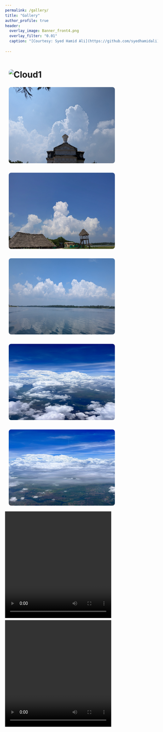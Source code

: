 ```yaml
---
permalink: /gallery/
title: "Gallery"
author_profile: true
header:
  overlay_image: Banner_front4.png
  overlay_filter: "0.01"
  caption: "[Courtesy: Syed Hamid Ali](https://github.com/syedhamidali)"

---
```

<html>
<head>
<style>
img {
  border-radius: 20px;
  padding: 12px;
  width:350px;
  height:250px
}
</style>
</head>
<body>

<!-- div {
  text-align: justify;
}

div:after {
  content: "";
  display: inline-block;
  width: 100%;
} -->

<!-- ![AMS talk](/images/myclicked/pondiriver_cloudsys.jpg){: .align-left width="300px" height="250px" margin-right}

![AMS talk](/images/myclicked/pondibeach_cloud.jpg){: .align-right width="300px" height="250px" margin-right}

![AMS talk](/images/myclicked/pondibeach_cloud2.jpg){: .align-left width="300px" height="250px" margin-right}

![AMS talk](/images/myclicked/pondicity_cloud.jpg){: .align-center width="300px" height="250px" margin-right} -->

<h1>
<img src="/images/myclicked/pondiriver_cloudsys.jpg" alt="Cloud1" style="height:260px width:360px;" >
<img src="/images/myclicked/pondicity_cloud.jpg" alt="Cloud1" style="height:260px width:360px;" >
<img src="/images/myclicked/pondibeach_cloud.jpg" alt="Cloud1" style="height:260px width:360px;" >
<img src="/images/myclicked/pondiriver_cloudsys2.jpg" alt="Cloud1" style="height:260px width:360px;" >
<img src="/images/myclicked/shivani_cloud1.jpg" alt="Cloud1" style="height:300px width:360px;" >
<img src="/images/myclicked/shivani_cloud2.jpg" alt="Cloud1" style="height:300px width:360px;" >

<video width="350px" height="350px" controls>
  <source src="/images/myclicked/electrified_cumulonimbus.mp4" type="video/mp4">
  <!-- <source src="mov_bbb.ogg" type="video/ogg"> -->
  Your browser does not support HTML video.
</video>
<video width="350px" height="350px" controls>
  <source src="/images/myclicked/shivani_cloudvideo.mp4" type="video/mp4">
  <!-- <source src="mov_bbb.ogg" type="video/ogg"> -->
  Your browser does not support HTML video.
</video>
<!-- <img src="/images/myclicked/electrified_cumulonimbus.mp4" alt="Cloud1" style="width:350px height:350px;" >
<img src="/images/myclicked/shivani_cloudvideo.mp4" alt="Cloud1" style="width:350px height:350px;" > -->

</h1>
